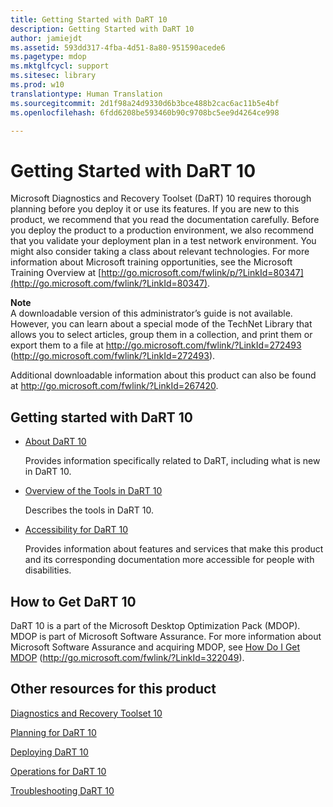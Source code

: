 ```yaml
---
title: Getting Started with DaRT 10
description: Getting Started with DaRT 10
author: jamiejdt
ms.assetid: 593dd317-4fba-4d51-8a80-951590acede6
ms.pagetype: mdop
ms.mktglfcycl: support
ms.sitesec: library
ms.prod: w10
translationtype: Human Translation
ms.sourcegitcommit: 2d1f98a24d9330d6b3bce488b2cac6ac11b5e4bf
ms.openlocfilehash: 6fdd6208be593460b90c9708bc5ee9d4264ce998

---
```



# Getting Started with DaRT 10


Microsoft Diagnostics and Recovery Toolset (DaRT) 10 requires thorough planning before you deploy it or use its features. If you are new to this product, we recommend that you read the documentation carefully. Before you deploy the product to a production environment, we also recommend that you validate your deployment plan in a test network environment. You might also consider taking a class about relevant technologies. For more information about Microsoft training opportunities, see the Microsoft Training Overview at [http://go.microsoft.com/fwlink/p/?LinkId=80347](http://go.microsoft.com/fwlink/?LinkId=80347).

**Note**  
A downloadable version of this administrator’s guide is not available. However, you can learn about a special mode of the TechNet Library that allows you to select articles, group them in a collection, and print them or export them to a file at <http://go.microsoft.com/fwlink/?LinkId=272493> (http://go.microsoft.com/fwlink/?LinkId=272493).

Additional downloadable information about this product can also be found at <http://go.microsoft.com/fwlink/?LinkId=267420>.

 

## Getting started with DaRT 10


-   [About DaRT 10](about-dart-10.md)

    Provides information specifically related to DaRT, including what is new in DaRT 10.

-   [Overview of the Tools in DaRT 10](overview-of-the-tools-in-dart-10.md)

    Describes the tools in DaRT 10.

-   [Accessibility for DaRT 10](accessibility-for-dart-10.md)

    Provides information about features and services that make this product and its corresponding documentation more accessible for people with disabilities.

## How to Get DaRT 10


DaRT 10 is a part of the Microsoft Desktop Optimization Pack (MDOP). MDOP is part of Microsoft Software Assurance. For more information about Microsoft Software Assurance and acquiring MDOP, see [How Do I Get MDOP](http://go.microsoft.com/fwlink/?LinkId=322049) (http://go.microsoft.com/fwlink/?LinkId=322049).

## <a href="" id="other-resources-for-this-product-"></a>Other resources for this product


[Diagnostics and Recovery Toolset 10](index.md)

[Planning for DaRT 10](planning-for-dart-10.md)

[Deploying DaRT 10](deploying-dart-10.md)

[Operations for DaRT 10](operations-for-dart-10.md)

[Troubleshooting DaRT 10](troubleshooting-dart-10.md)

 

 








<!--HONumber=Jun16_HO4-->


